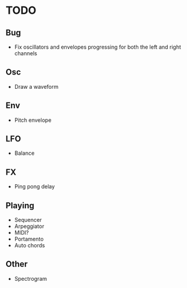 # TODO

## Bug

- Fix oscillators and envelopes progressing for both the left and right channels

## Osc

- Draw a waveform

## Env

- Pitch envelope

## LFO

- Balance

## FX

- Ping pong delay

## Playing

- Sequencer
- Arpeggiator
- MIDI?
- Portamento
- Auto chords

## Other

- Spectrogram
